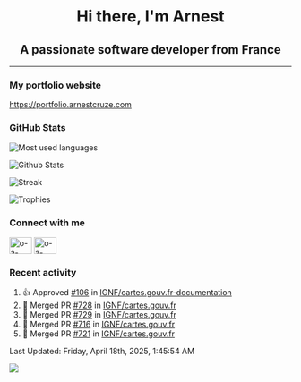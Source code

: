 <h1 align="center">Hi there, I'm Arnest</h1>
<h2 align="center">A passionate software developer from France</h2>

---

### My portfolio website

https://portfolio.arnestcruze.com

### GitHub Stats

![Most used languages](https://github-readme-stats.vercel.app/api/top-langs/?username=ocruze&langs_count=10&layout=compact&hide=tsql)

![Github Stats](https://github-readme-stats.vercel.app/api?username=ocruze&count_private=true&show_icons=true&title_color=fff&text_color=fff&bg_color=30,36d1dc,904e95)

![Streak](https://github-readme-streak-stats.herokuapp.com/?user=ocruze&)

![Trophies](https://github-profile-trophy.vercel.app/?username=ocruze)

### Connect with me

<p align="left">
  <a href="mailto:o.cruze@live.com" target="blank"><img align="center" src="https://upload.wikimedia.org/wikipedia/commons/d/df/Microsoft_Office_Outlook_%282018%E2%80%93present%29.svg" alt="o-a-cruze" height="30" width="40" /></a>
  <a href="https://linkedin.com/in/o-a-cruze" target="blank"><img align="center" src="https://raw.githubusercontent.com/rahuldkjain/github-profile-readme-generator/master/src/images/icons/Social/linked-in-alt.svg" alt="o-a-cruze" height="30" width="40" /></a>
</p>

### Recent activity

<!--RECENT_ACTIVITY:start-->
1. 👍 Approved [#106](https://github.com/IGNF/cartes.gouv.fr-documentation/pull/106#pullrequestreview-2746052851) in [IGNF/cartes.gouv.fr-documentation](https://github.com/IGNF/cartes.gouv.fr-documentation)
2. 🎉 Merged PR [#728](https://github.com/IGNF/cartes.gouv.fr/pull/728) in [IGNF/cartes.gouv.fr](https://github.com/IGNF/cartes.gouv.fr)
3. 🎉 Merged PR [#729](https://github.com/IGNF/cartes.gouv.fr/pull/729) in [IGNF/cartes.gouv.fr](https://github.com/IGNF/cartes.gouv.fr)
4. 🎉 Merged PR [#716](https://github.com/IGNF/cartes.gouv.fr/pull/716) in [IGNF/cartes.gouv.fr](https://github.com/IGNF/cartes.gouv.fr)
5. 🎉 Merged PR [#721](https://github.com/IGNF/cartes.gouv.fr/pull/721) in [IGNF/cartes.gouv.fr](https://github.com/IGNF/cartes.gouv.fr)
<!--RECENT_ACTIVITY:end-->

<!--RECENT_ACTIVITY:last_update-->
Last Updated: Friday, April 18th, 2025, 1:45:54 AM
<!--RECENT_ACTIVITY:last_update_end-->

[![](https://visitcount.itsvg.in/api?id=ocruze&label=Profile%20Views&pretty=false)](https://visitcount.itsvg.in)
